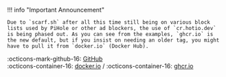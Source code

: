 
!!! info "Important Announcement"

    Due to `scarf.sh` after all this time still being on various block lists used by PiHole or other ad blockers, the use of `cr.hotio.dev` is being phased out. As you can see from the examples, `ghcr.io` is the new default, but if you insist on needing an older tag, you might have to pull it from `docker.io` (Docker Hub).

:octicons-mark-github-16: <a id=github-link href="" class="header-icons" target="_blank" rel="noopener noreferrer">GitHub</a><br>
:octicons-container-16: <a id=dockerio-link href="" class="header-icons" target="_blank" rel="noopener noreferrer">docker.io</a> / 
:octicons-container-16: <a id=ghcrio-link href="" class="header-icons" target="_blank" rel="noopener noreferrer">ghcr.io</a>
<div id="project-links"></div>
